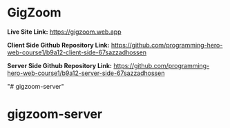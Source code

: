 # GigZoom

**Live Site Link:** https://gigzoom.web.app

**Client Side Github Repository Link:** https://github.com/programming-hero-web-course1/b9a12-client-side-67sazzadhossen

**Server Side Github Repository Link:** https://github.com/programming-hero-web-course1/b9a12-server-side-67sazzadhossen

"# gigzoom-server" 
# gigzoom-server
